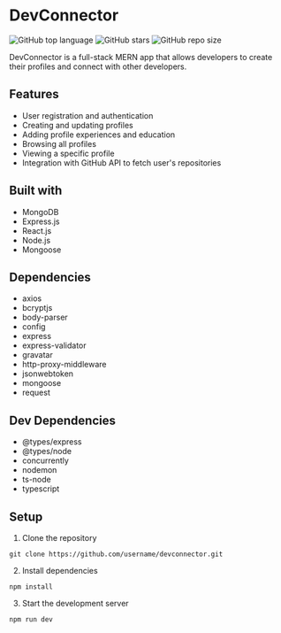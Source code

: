 # DevConnector

![GitHub top language](https://img.shields.io/github/languages/top/IslomJonMirzakbarov/devconnector)
![GitHub stars](https://img.shields.io/github/stars/IslomJonMirzakbarov/devconnector?style=social)
![GitHub repo size](https://img.shields.io/github/repo-size/IslomJonMirzakbarov/devconnector)

DevConnector is a full-stack MERN app that allows developers to create their profiles and connect with other developers.

## Features

- User registration and authentication
- Creating and updating profiles
- Adding profile experiences and education
- Browsing all profiles
- Viewing a specific profile
- Integration with GitHub API to fetch user's repositories

## Built with

- MongoDB
- Express.js
- React.js
- Node.js
- Mongoose

## Dependencies

- axios
- bcryptjs
- body-parser
- config
- express
- express-validator
- gravatar
- http-proxy-middleware
- jsonwebtoken
- mongoose
- request

## Dev Dependencies

- @types/express
- @types/node
- concurrently
- nodemon
- ts-node
- typescript

## Setup

1. Clone the repository

```
git clone https://github.com/username/devconnector.git
```

2. Install dependencies

```
npm install
```

3. Start the development server

```
npm run dev
```
